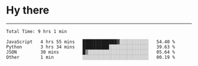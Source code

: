 # Hy there

---
<!--START_SECTION:waka-->

```text
Total Time: 9 hrs 1 min

JavaScript   4 hrs 55 mins   █████████████▓░░░░░░░░░░░   54.40 %
Python       3 hrs 34 mins   ██████████░░░░░░░░░░░░░░░   39.63 %
JSON         30 mins         █▒░░░░░░░░░░░░░░░░░░░░░░░   05.64 %
Other        1 min           ░░░░░░░░░░░░░░░░░░░░░░░░░   00.19 %
```

<!--END_SECTION:waka-->
